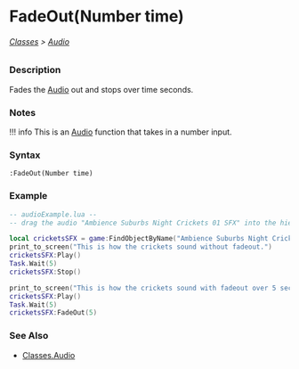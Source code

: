 # FadeOut(Number time)

###### [Classes](/core_api/raw_source) > [Audio](/core_api/classes/audio/AudioOverview)

### Description

Fades the [Audio](/core_api/classes/audio/AudioOverview) out and stops over time seconds.

### Notes
!!! info
    This is an [Audio](/core_api/classes/audio/AudioOverview) function that takes in a number input.

### Syntax

`:FadeOut(Number time)`

### Example

```lua
-- audioExample.lua --
-- drag the audio "Ambience Suburbs Night Crickets 01 SFX" into the hierarchy --

local cricketsSFX = game:FindObjectByName("Ambience Suburbs Night Crickets 01 SFX")
print_to_screen("This is how the crickets sound without fadeout.")
cricketsSFX:Play()
Task.Wait(5)
cricketsSFX:Stop()

print_to_screen("This is how the crickets sound with fadeout over 5 seconds!")
cricketsSFX:Play()
Task.Wait(5)
cricketsSFX:FadeOut(5)

```

### See Also

* [Classes.Audio](/core_api/classes/audio/AudioOverview)
